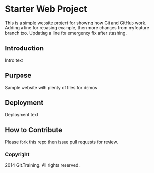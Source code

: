 # Starter Web Project

This is a simple website project for showing how Git and GitHub work.  Adding a line for rebasing example, then more changes from myfeature branch too. Updating a line for emergency fix after stashing.

## Introduction

Intro text

## Purpose

Sample website with plenty of files for demos

## Deployment

Deployment text

## How to Contribute

Please fork this repo then issue pull requests for review.

### Copyright

2014 Git.Training.  All rights reserved.
